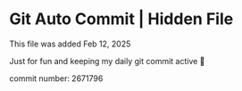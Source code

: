 # Git Auto Commit | Hidden File

This file was added Feb 12, 2025

Just for fun and keeping my daily git commit active 🤪

commit number: 2671796
